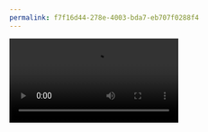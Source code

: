 ```yaml
---
permalink: f7f16d44-278e-4003-bda7-eb707f0288f4
---
```


<video>
  <source src="/assets/videos/test.mp4" type="video/mp4">
  No video poopoo
</video>
